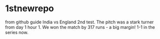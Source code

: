 # 1stnewrepo
from github guide
India vs England 2nd test.
The pitch was a stark turner from day 1 hour 1. 
We won the match by 317 runs - a big margin!
1-1 in the series now.
